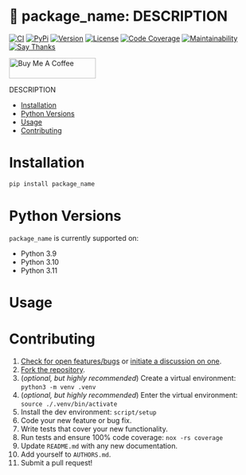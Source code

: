 # 🚰 package_name: DESCRIPTION

[![CI](https://github.com/bachya/package_name/workflows/CI/badge.svg)](https://github.com/bachya/package_name/actions)
[![PyPi](https://img.shields.io/pypi/v/package_name.svg)](https://pypi.python.org/pypi/package_name)
[![Version](https://img.shields.io/pypi/pyversions/package_name.svg)](https://pypi.python.org/pypi/package_name)
[![License](https://img.shields.io/pypi/l/package_name.svg)](https://github.com/bachya/package_name/blob/main/LICENSE)
[![Code Coverage](https://codecov.io/gh/bachya/package_name/branch/dev/graph/badge.svg)](https://codecov.io/gh/bachya/package_name)
[![Maintainability](https://api.codeclimate.com/v1/badges/a03c9e96f19a3dc37f98/maintainability)](https://codeclimate.com/github/bachya/package_name/maintainability)
[![Say Thanks](https://img.shields.io/badge/SayThanks-!-1EAEDB.svg)](https://saythanks.io/to/bachya)

<a href="https://www.buymeacoffee.com/bachya1208P" target="_blank"><img src="https://cdn.buymeacoffee.com/buttons/default-orange.png" alt="Buy Me A Coffee" height="41" width="174"></a>

DESCRIPTION

- [Installation](#installation)
- [Python Versions](#python-versions)
- [Usage](#usage)
- [Contributing](#contributing)

# Installation

```python
pip install package_name
```

# Python Versions

`package_name` is currently supported on:

* Python 3.9
* Python 3.10
* Python 3.11

# Usage

# Contributing

1. [Check for open features/bugs](https://github.com/bachya/package_name/issues)
  or [initiate a discussion on one](https://github.com/bachya/package_name/issues/new).
2. [Fork the repository](https://github.com/bachya/package_name/fork).
3. (_optional, but highly recommended_) Create a virtual environment: `python3 -m venv .venv`
4. (_optional, but highly recommended_) Enter the virtual environment: `source ./.venv/bin/activate`
5. Install the dev environment: `script/setup`
6. Code your new feature or bug fix.
7. Write tests that cover your new functionality.
8. Run tests and ensure 100% code coverage: `nox -rs coverage`
9. Update `README.md` with any new documentation.
10. Add yourself to `AUTHORS.md`.
11. Submit a pull request!
